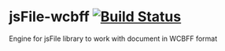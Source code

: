 # jsFile-wcbff [![Build Status](https://secure.travis-ci.org/jsFile/jsFile-wcbff.png?branch=master)](https://travis-ci.org/jsFile/jsFile-wcbff)
Engine for jsFile library to work with document in WCBFF format